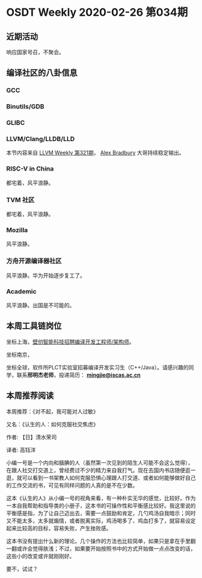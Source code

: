 # OSDT Weekly 2020-02-26 第034期

## 近期活动

响应国家号召，不聚会。

## 编译社区的八卦信息

### GCC


### Binutils/GDB



### GLIBC


### LLVM/Clang/LLDB/LLD

本节内容来自 [LLVM Weekly 第321期](http://llvmweekly.org/issue/321)，
[Alex Bradbury](https://www.linkedin.com/in/alex-bradbury/) 大哥持续稳定输出。


### RISC-V in China

都宅着，风平浪静。

### TVM 社区

都宅着，风平浪静。

### Mozilla

风平浪静。

### 方舟开源编译器社区

风平浪静。华为开始逐步复工了。

### Academic

风平浪静。出国是不可能的。

## 本周工具链岗位

坐标上海，[壁仞智能科技招聘编译开发工程师/架构师](https://mp.weixin.qq.com/s/Gy6mBjGVyew7JiV6NZDZMA)。

坐标南京，

坐标全球，软件所PLCT实验室招募编译开发实习生（C++/Java）。请感兴趣的同学，联系**邢明杰老师**，投递简历： **mingjie@iscas.ac.cn**

## 本周推荐阅读

本周推荐：《对不起，我可能对人过敏》

又名：《认生的人：如何克服社交焦虑》

作者: 【日】清水荣司

译者: 高钰洋

小编一号是一个内向和腼腆的人（虽然第一次见到的陌生人可能不会这么觉得），在跟人社交打交道上，曾经费过不少的精力来自我打气。现在去国内书店随便逛一逛，就可以看到一书架教人如何克服恐惧心理跟人打交道、或者如何能够做好自己的工作交流的书，可见有同样问题的人真的是不在少数。

这本《认生的人》从小编一号的视角来看，有一种朴实无华的感觉，比较好。作为一本自我帮助和指导类的小册子，这本书的可操作性和平衡感比较好。我这里说的平衡感是指，为了让自己迈出去，需要一点鼓励和肯定，几勺鸡汤自我暗示；同时又不能太多，太多就煽情，或者脱离实际，鸡汤喝多了、鸡血打多了，就容易设定起来比较高的目标，容易失败，产生挫败感。

这本书没有提出什么新的理论。几个操作的方法也比较简单，如果只是拿在手里翻一翻或许会觉得肤浅；不过，如果要开始按照书中的方式开始做一点点改变的话，这些小的改变或许就刚刚好。

要不，试试？
